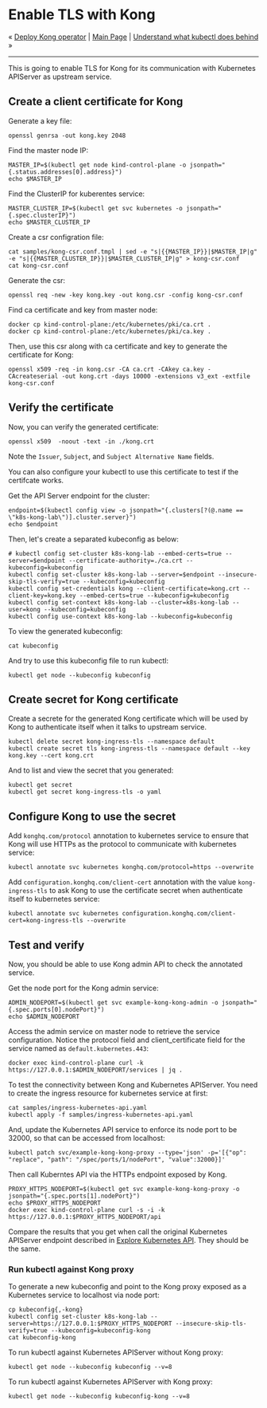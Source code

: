 # Enable TLS with Kong

« [Deploy Kong operator](06-deploy-kong-operator.md) | [Main Page](../../README.md) | [Understand what kubectl does behind](08-understand-what-kubectl-does.md) »

---

This is going to enable TLS for Kong for its communication with Kubernetes APIServer as upstream service.

## Create a client certificate for Kong

Generate a key file:

```shell
openssl genrsa -out kong.key 2048
```

Find the master node IP:

```shell
MASTER_IP=$(kubectl get node kind-control-plane -o jsonpath="{.status.addresses[0].address}")
echo $MASTER_IP
```

Find the ClusterIP for kuberentes service:

```shell
MASTER_CLUSTER_IP=$(kubectl get svc kubernetes -o jsonpath="{.spec.clusterIP}")
echo $MASTER_CLUSTER_IP
```

Create a csr configration file:

```shell
cat samples/kong-csr.conf.tmpl | sed -e "s|{{MASTER_IP}}|$MASTER_IP|g" -e "s|{{MASTER_CLUSTER_IP}}|$MASTER_CLUSTER_IP|g" > kong-csr.conf
cat kong-csr.conf
```

Generate the csr:

```shell
openssl req -new -key kong.key -out kong.csr -config kong-csr.conf
```

Find ca certificate and key from master node:

```shell
docker cp kind-control-plane:/etc/kubernetes/pki/ca.crt .
docker cp kind-control-plane:/etc/kubernetes/pki/ca.key .
```

Then, use this csr along with ca certificate and key to generate the certificate for Kong:

```shell
openssl x509 -req -in kong.csr -CA ca.crt -CAkey ca.key -CAcreateserial -out kong.crt -days 10000 -extensions v3_ext -extfile kong-csr.conf
```

## Verify the certificate

Now, you can verify the generated certificate:

```shell
openssl x509  -noout -text -in ./kong.crt
```

Note the `Issuer`, `Subject`, and `Subject Alternative Name` fields.

You can also configure your kubectl to use this certificate to test if the certifcate works.

Get the API Server endpoint for the cluster:

```shell
endpoint=$(kubectl config view -o jsonpath="{.clusters[?(@.name == \"k8s-kong-lab\")].cluster.server}")
echo $endpoint
```

Then, let's create a separated kubeconfig as below:

```shell
# kubectl config set-cluster k8s-kong-lab --embed-certs=true --server=$endpoint --certificate-authority=./ca.crt --kubeconfig=kubeconfig
kubectl config set-cluster k8s-kong-lab --server=$endpoint --insecure-skip-tls-verify=true --kubeconfig=kubeconfig
kubectl config set-credentials kong --client-certificate=kong.crt --client-key=kong.key --embed-certs=true --kubeconfig=kubeconfig
kubectl config set-context k8s-kong-lab --cluster=k8s-kong-lab --user=kong --kubeconfig=kubeconfig
kubectl config use-context k8s-kong-lab --kubeconfig=kubeconfig
```

To view the generated kubeconfig:

```shell
cat kubeconfig
```

And try to use this kubeconfig file to run kubectl:

```shell
kubectl get node --kubeconfig kubeconfig
```

## Create secret for Kong certificate

Create a secrete for the generated Kong certificate which will be used by Kong to authenticate itself when it talks to upstream service.

```shell
kubectl delete secret kong-ingress-tls --namespace default
kubectl create secret tls kong-ingress-tls --namespace default --key kong.key --cert kong.crt
```

And to list and view the secret that you generated:

```shell
kubectl get secret
kubectl get secret kong-ingress-tls -o yaml
```

## Configure Kong to use the secret

Add `konghq.com/protocol` annotation to kubernetes service to ensure that Kong will use HTTPs as the protocol to communicate with kubernetes service:

```shell
kubectl annotate svc kubernetes konghq.com/protocol=https --overwrite
```

Add `configuration.konghq.com/client-cert` annotation with the value `kong-ingress-tls` to ask Kong to use the certificate secret when authenticate itself to kubernetes service:

```shell
kubectl annotate svc kubernetes configuration.konghq.com/client-cert=kong-ingress-tls --overwrite
```
<!--
sleep 3
-->

## Test and verify

Now, you should be able to use Kong admin API to check the annotated service.

Get the node port for the Kong admin service:

```shell
ADMIN_NODEPORT=$(kubectl get svc example-kong-kong-admin -o jsonpath="{.spec.ports[0].nodePort}")
echo $ADMIN_NODEPORT
```

Access the admin service on master node to retrieve the service configuration. Notice the protocol field and client_certificate field for the service named as `default.kubernetes.443`:

```shell
docker exec kind-control-plane curl -k https://127.0.0.1:$ADMIN_NODEPORT/services | jq .
```

To test the connectivity between Kong and Kubernetes APIServer. You need to create the ingress resource for kubernetes service at first:

```shell
cat samples/ingress-kubernetes-api.yaml
kubectl apply -f samples/ingress-kubernetes-api.yaml
```

And, update the Kubernetes API service to enforce its node port to be 32000, so that can be accessed from localhost:
```shell
kubectl patch svc/example-kong-kong-proxy --type='json' -p='[{"op": "replace", "path": "/spec/ports/1/nodePort", "value":32000}]'
```
<!--
sleep 3
-->

Then call Kuberntes API via the HTTPs endpoint exposed by Kong.

```shell
PROXY_HTTPS_NODEPORT=$(kubectl get svc example-kong-kong-proxy -o jsonpath="{.spec.ports[1].nodePort}")
echo $PROXY_HTTPS_NODEPORT
docker exec kind-control-plane curl -s -i -k https://127.0.0.1:$PROXY_HTTPS_NODEPORT/api
```

Compare the results that you get when call the original Kubernetes APIServer endpoint described in [Explore Kubernetes API](explorer-k8s-api.md). They should be the same.

### Run kubectl against Kong proxy

To generate a new kubeconfig and point to the Kong proxy exposed as a Kubernetes service to localhost via node port:
```shell
cp kubeconfig{,-kong}
kubectl config set-cluster k8s-kong-lab --server=https://127.0.0.1:$PROXY_HTTPS_NODEPORT --insecure-skip-tls-verify=true --kubeconfig=kubeconfig-kong
cat kubeconfig-kong
```

To run kubectl against Kubernetes APIServer without Kong proxy:
```shell
kubectl get node --kubeconfig kubeconfig --v=8
```

To run kubectl against Kubernetes APIServer with Kong proxy:
```shell
kubectl get node --kubeconfig kubeconfig-kong --v=8
```
